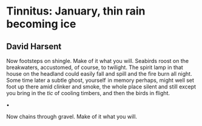 # Tinnitus: January, thin rain becoming ice
## David Harsent
Now footsteps on shingle. Make of it what you will. Seabirds roost
on the breakwaters, accustomed, of course, to twilight.
The spirit lamp in that house on the headland could easily fall and spill
and the fire burn all night. Some time later a subtle ghost,
yourself  in memory perhaps, might well set foot
up there amid clinker and smoke, the whole place silent and still
except you bring in the _tic_ of cooling timbers, and then the birds in
flight.


•


Now chains through gravel. Make of it what you will.